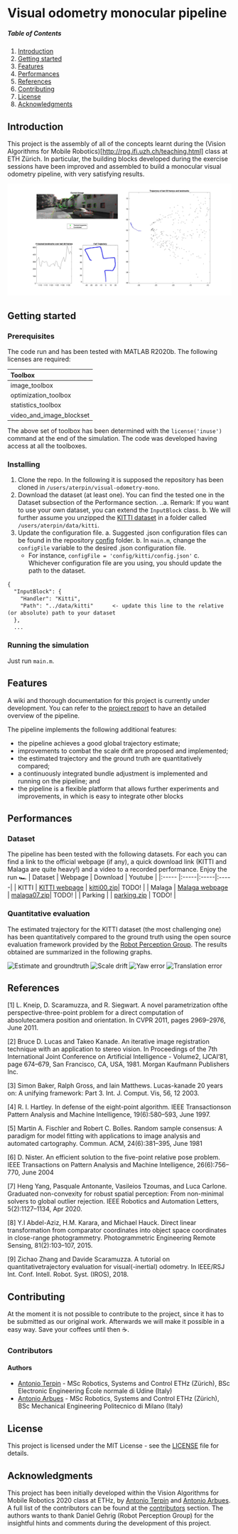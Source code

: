 # Visual odometry monocular pipeline

##### Table of Contents
1. [Introduction](#intro)
2. [Getting started](#getstarted)
3. [Features](#features)
4. [Performances](#performances)
5. [References](#references)
6. [Contributing](#contribute)
7. [License](#license)
8. [Acknowledgments](#acknowledgments)

<a name="intro"></a>
## Introduction
This project is the assembly of all of the concepts learnt during the (Vision Algorithms for Mobile Robotics)[http://rpg.ifi.uzh.ch/teaching.html] class at ETH Zürich. In particular, the building blocks developed during the exercise sessions have been improved and assembled to build a monocular visual odometry pipeline, with very satisfying results.

![Optimal estimate KITTI](https://github.com/antonioterpin/visual-odometry-mono/blob/develop/images/cover.jpg)


<a name="getstarted"><a/>
## Getting started
### Prerequisites
The code run and has been tested with MATLAB R2020b. The following licenses are required:

|Toolbox|
|:----- |
|image_toolbox|
|optimization_toolbox|
|statistics_toolbox|
|video_and_image_blockset|

The above set of toolbox has been determined with the `license('inuse')` command at the end of the simulation. The code was developed having access at all the toolboxes.

### Installing
1. Clone the repo. In the following it is supposed the repository has been cloned in `/users/aterpin/visual-odometry-mono`.
2. Download the dataset (at least one). You can find the tested one in the Dataset subsection of the Performance section.
..a. Remark: If you want to use your own dataset, you can extend the `InputBlock` class.
  b. We will further assume you unzipped the [KITTI dataset](http://rpg.ifi.uzh.ch/docs/teaching/2016/kitti00.zip) in a folder called `/users/aterpin/data/kitti`.
3. Update the configuration file.
  a. Suggested .json configuration files can be found in the repository [config](https://github.com/antonioterpin/visual-odometry-mono/tree/main/config) folder.
  b. In `main.m`, change the `configFile` variable to the desired .json configuration file.
    + For instance, `configFile = 'config/kitti/config.json'`
  c. Whichever configuration file are you using, you should update the path to the dataset.
```
{
  "InputBlock": {
    "Handler": "Kitti",
    "Path": "../data/kitti"      <- update this line to the relative (or absolute) path to your dataset
  },
  ...
```

### Running the simulation
Just run `main.m`.

<a name="features"><a/>
## Features
A wiki and thorough documentation for this project is currently under development. You can refer to the [project report]() to have an detailed overview of the pipeline.

The pipeline implements the following additional features:
* the pipeline achieves a good global trajectory estimate;
* improvements to combat the scale drift are proposed and implemented;
* the estimated trajectory and the ground truth are quantitatively compared;
* a  continuously  integrated  bundle  adjustment  is  implemented and running on the pipeline; and
* the pipeline is a flexible platform that allows further experiments and improvements, in which is easy to integrate other blocks

<a name="performances"><a/>
## Performances
### Dataset
The pipeline has been tested with the following datasets. For each you can find a link to the official webpage (if any), a quick download link (KITTI and Malaga are quite heavy!) and a video to a recorded performance. Enjoy the run 🏎
| Dataset       | Webpage | Download  | Youtube  |
|:----- |:-----|:-----|:-----|
| KITTI | [KITTI webpage](http://www.cvlibs.net/datasets/kitti/eval_odometry.php) | [kitti00.zip](http://rpg.ifi.uzh.ch/docs/teaching/2016/kitti00.zip)| TODO! |
| Malaga | [Malaga webpage](https://www.mrpt.org/MalagaUrbanDataset) | [malaga07.zip](http://rpg.ifi.uzh.ch/docs/teaching/2016/malaga-urban-dataset-extract-07.zip)| TODO! |
| Parking | | [parking.zip](http://rpg.ifi.uzh.ch/docs/teaching/2016/parking.zip) | TODO! |
### Quantitative evaluation
The estimated trajectory for the KITTI dataset (the most challenging one) has been quantitatively compared to the ground truth using the open source evaluation framework provided by the [Robot Perception Group](https://github.com/uzh-rpg/rpg_trajectory_evaluation).
The results obtained are summarized in the following graphs.

![Estimate and groundtruth]()
![Scale drift]()
![Yaw error]()
![Translation error]()

<a name="references"><a/>
## References
<a id="1">[1]</a> L. Kneip, D. Scaramuzza, and R. Siegwart. A novel parametrization ofthe perspective-three-point problem for a direct computation of absolutecamera position and orientation.  In CVPR 2011, pages 2969–2976, June 2011.

<a id="2">[2]</a> Bruce D. Lucas and Takeo Kanade. An iterative image registration technique with an application to stereo vision. In Proceedings of the 7th International Joint Conference on Artificial Intelligence - Volume2, IJCAI’81, page 674–679, San Francisco, CA, USA, 1981. Morgan Kaufmann Publishers Inc.

<a id="3">[3]</a> Simon Baker, Ralph Gross, and Iain Matthews. Lucas-kanade 20 years on: A unifying framework: Part 3. Int. J. Comput. Vis, 56, 12 2003.

<a id="4">[4]</a> R. I. Hartley. In defense of the eight-point algorithm. IEEE Transactionson Pattern Analysis and Machine Intelligence, 19(6):580–593, June 1997.

<a id="5">[5]</a> Martin A. Fischler and Robert C. Bolles. Random sample consensus: A paradigm for model fitting with applications to image analysis and automated cartography. Commun. ACM, 24(6):381–395, June 1981

<a id="6">[6]</a> D. Nister. An efficient solution to the five-point relative pose problem. IEEE Transactions on Pattern Analysis and Machine Intelligence, 26(6):756–770, June 2004

<a id="7">[7]</a> Heng Yang, Pasquale Antonante, Vasileios Tzoumas, and Luca Carlone. Graduated non-convexity for robust spatial perception: From non-minimal solvers to global outlier rejection. IEEE Robotics and Automation Letters, 5(2):1127–1134, Apr 2020.

<a id="8">[8]</a> Y.I Abdel-Aziz, H.M. Karara, and Michael Hauck. Direct linear transformation from comparator coordinates into object space coordinates in close-range photogrammetry. Photogrammetric Engineering Remote Sensing, 81(2):103–107, 2015.

<a id="9">[9]</a> Zichao Zhang and Davide Scaramuzza. A tutorial on quantitativetrajectory evaluation for visual(-inertial) odometry. In IEEE/RSJ Int. Conf. Intell. Robot. Syst. (IROS), 2018.

<a name="contribute"><a/>
## Contributing
At the moment it is not possible to contribute to the project, since it has to be submitted as our original work. Afterwards we will make it possible in a easy way. Save your coffees until then ☕️.

### Contributors
#### Authors
+ [Antonio Terpin](mailto:aterpin@ethz.ch) - MSc Robotics, Systems and Control ETHz (Zürich), BSc Electronic Engineering École normale di Udine (Italy)
+ [Antonio Arbues](mailto:aarbues@ethz.ch) - MSc Robotics, Systems and Control ETHz (Zürich), BSc Mechanical Engineering Politecnico di Milano (Italy)

<a name="license"><a/>
## License
This project is licensed under the MIT License - see the [LICENSE](https://github.com/antonioterpin/visual-odometry-mono/blob/main/LICENSE) file for details.

<a name="acknowledgments"><a/>
## Acknowledgments
This project has been initially developed within the Vision Algorithms for Mobile Robotics 2020 class at ETHz, by [Antonio Terpin](mailto:aterpin@ethz.ch) and [Antonio Arbues](mailto:aarbues@ethz.ch). A full list of the contributors can be found at the [contributors]() section. The authors wants to thank Daniel Gehrig (Robot Perception Group) for the insightful hints and comments during the development of this project.
